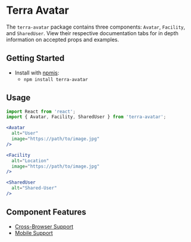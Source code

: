# Terra Avatar

The `terra-avatar` package contains three components: `Avatar`, `Facility`, and `SharedUser`. View their respective documentation tabs for in depth information on accepted props and examples.

## Getting Started

- Install with [npmjs](https://www.npmjs.com):
  - `npm install terra-avatar`

## Usage

```jsx
import React from 'react';
import { Avatar, Facility, SharedUser } from 'terra-avatar';

<Avatar
  alt="User"
  image="https://path/to/image.jpg"
/>

<Facility
  alt="Location"
  image="https://path/to/image.jpg"
/>

<SharedUser
  alt="Shared-User"
/>
```

## Component Features

 * [Cross-Browser Support](https://github.com/cerner/terra-ui/blob/master/src/terra-dev-site/contributing/ComponentStandards.e.contributing.md#cross-browser-support)
 * [Mobile Support](https://github.com/cerner/terra-ui/blob/master/src/terra-dev-site/contributing/ComponentStandards.e.contributing.md#mobile-support)
